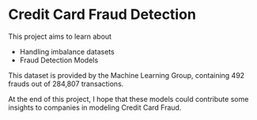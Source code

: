 # Credit Card Fraud Detection

This project aims to learn about 
* Handling imbalance datasets
* Fraud Detection Models

This dataset is provided by the Machine Learning Group, containing 492 frauds out of 284,807 transactions. 

At the end of this project, I hope that these models could contribute some insights to companies in modeling Credit Card Fraud.